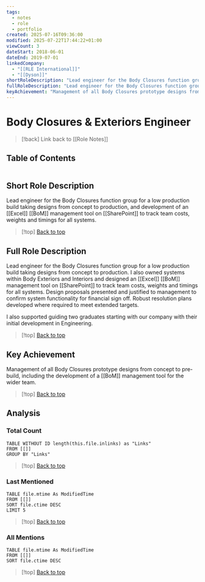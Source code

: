 ```yaml
---
tags:
  - notes
  - role
  - portfolio
created: 2025-07-16T09:36:00
modified: 2025-07-22T17:44:22+01:00
viewCount: 3
dateStart: 2018-06-01
dateEnd: 2019-07-01
linkedCompany:
  - "[[RLE International]]"
  - "[[Dyson]]"
shortRoleDescription: "Lead engineer for the Body Closures function group for a low production build taking designs from concept to production, and development of an <span class=\"theme-link\">Excel</span> <span class=\"theme-link\">BoM</span> management tool on <span class=\"theme-link\">SharePoint</span> to track team costs, weights and timings for all systems."
fullRoleDescription: "Lead engineer for the Body Closures function group for a low production build taking designs from concept to production. I also owned systems within Body Exteriors and Interiors and designed an <span class=\"theme-link\">Excel</span> <span class=\"theme-link\">BoM</span> management tool on <span class=\"theme-link\">SharePoint</span> to track team costs, weights and timings for all systems. Design proposals presented and justified to management to confirm system functionality for financial sign off. Robust resolution plans developed where required to meet extended targets.<br><br>I also supported guiding two graduates starting with our company with their initial development in Engineering."
keyAchievement: "Management of all Body Closures prototype designs from concept to pre-build, including the development of a <span class=\"theme-link\">BoM</span> management tool for the wider team."
---
```

# Body Closures & Exteriors Engineer

> [!back] Link back to [[Role Notes]]

## Table of Contents
```table-of-contents
```

## Short Role Description

Lead engineer for the Body Closures function group for a low production build taking designs from concept to production, and development of an [[Excel]] [[BoM]] management tool on [[SharePoint]] to track team costs, weights and timings for all systems.

>[!top] [Back to top](#Table%20of%20Contents)

## Full Role Description

Lead engineer for the Body Closures function group for a low production build taking designs from concept to production. I also owned systems within Body Exteriors and Interiors and designed an [[Excel]] [[BoM]] management tool on [[SharePoint]] to track team costs, weights and timings for all systems. Design proposals presented and justified to management to confirm system functionality for financial sign off. Robust resolution plans developed where required to meet extended targets.

I also supported guiding two graduates starting with our company with their initial development in Engineering.

>[!top] [Back to top](#Table%20of%20Contents)

## Key Achievement

Management of all Body Closures prototype designs from concept to pre-build, including the development of a [[BoM]] management tool for the wider team.

>[!top] [Back to top](#Table%20of%20Contents)

## Analysis

### Total Count

```dataview
TABLE WITHOUT ID length(this.file.inlinks) as "Links"
FROM [[]]
GROUP BY "Links"
```

>[!top] [Back to top](#Table%20of%20Contents)

### Last Mentioned

```dataview
TABLE file.mtime As ModifiedTime
FROM [[]]
SORT file.ctime DESC
LIMIT 5
```

>[!top] [Back to top](#Table%20of%20Contents)

### All Mentions

```dataview
TABLE file.mtime As ModifiedTime
FROM [[]]
SORT file.ctime DESC
```

>[!top] [Back to top](#Table%20of%20Contents)